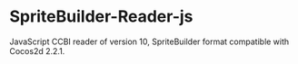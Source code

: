 SpriteBuilder-Reader-js
=======================

JavaScript CCBI reader of version 10, SpriteBuilder format compatible with Cocos2d 2.2.1.  
